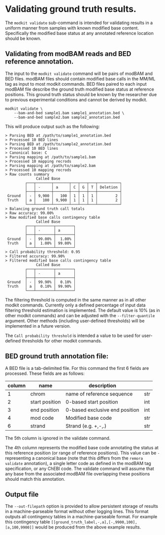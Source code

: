 # Validating ground truth results.

The `modkit validate` sub-command is intended for validating results in a uniform manner from samples with known modified base content. Specifically the modified base status at any annotated reference location should be known.

## Validating from modBAM reads and BED reference annotation.

The input to the `modkit validate` command will be pairs of modBAM and BED files.
modBAM files should contain modified base calls in the MM/ML tag as input to most modkit commands.
BED files paired to each input modBAM file describe the ground truth modified base status at reference positions.
This ground truth status should be known by the researcher due to previous experimental conditions and cannot be derived by modkit.

```
modkit validate \
    --bam-and-bed sample1.bam sample1_annotation.bed \
    --bam-and-bed sample2.bam sample2_annotation.bed
```

This will produce output such as the following:

```text
> Parsing BED at /path/to/sample1_annotation.bed
> Processed 10 BED lines
> Parsing BED at /path/to/sample2_annotation.bed
> Processed 10 BED lines
> Canonical base: C
> Parsing mapping at /path/to/sample1.bam
> Processed 10 mapping recrods
> Parsing mapping at /path/to/sample2.bam
> Processed 10 mapping recrods
> Raw counts summary
              Called Base
         ┌───┬───────┬───────┬───┬───┬───┬──────────┐
         │   │ -     │ a     │ C │ G │ T │ Deletion │
         ├───┼───────┼───────┼───┼───┼───┼──────────┤
 Ground  │ - │ 9,900 │   100 │ 1 │ 1 │ 1 │        2 │
 Truth   │ a │   100 │ 9,900 │ 1 │ 1 │ 1 │        2 │
         └───┴───────┴───────┴───┴───┴───┴──────────┘
> Balancing ground truth call totals
> Raw accuracy: 99.00%
> Raw modified base calls contingency table
              Called Base
         ┌───┬────────┬────────┐
         │   │ -      │ a      │
         ├───┼────────┼────────┤
 Ground  │ - │ 99.00% │  1.00% │
 Truth   │ a │  1.00% │ 99.00% │
         └───┴────────┴────────┘
> Call probability threshold: 0.95
> Filtered accuracy: 99.90%
> Filtered modified base calls contingency table
              Called Base
         ┌───┬────────┬────────┐
         │   │ -      │ a      │
         ├───┼────────┼────────┤
 Ground  │ - │ 99.90% │  0.10% │
 Truth   │ a │  0.10% │ 99.90% │
         └───┴────────┴────────┘
```

The filtering threshold is computed in the same manner as in all other modkit commands.
Currently only a defined percentage of input data filtering threshold estimation is implemented.
The default value is 10% (as in other modkit commands) and can be adjusted with the `--filter-quantile` argument.
Other methods (including user-defined thresholds) will be implemented in a future version.

The `Call probability threshold` is intended a value to be used for user-defined thresholds for other modkit commands.

## BED ground truth annotation file:

A BED file is a tab-delimited file.
For this command the first 6 fields are processed.
These fields are as follows:

| column | name           | description                    |     |
|--------|----------------|--------------------------------|-----|
| 1      | chrom          | name of reference sequence     | str |
| 2      | start position | 0-based start position         | int |
| 3      | end position   | 0-based exclusive end position | int |
| 4      | mod code       | Modified base code             | str |
| 6      | strand         | Strand (e.g. +,-,.)            | str |

The 5th column is ignored in the validate command.

The 4th column represents the modified base code annotating the status at this reference position (or range of reference positions).
This value can be `-` representing a canonical base (note that this differs from the `remora validate` annotation), a single letter code as defined in the modBAM tag specification, or any ChEBI code.
The validate command will assume that any base from the associated modBAM file overlapping these positions should match this annotation.

## Output file

The `--out-filepath` option is provided to allow persistent storage of results in a machine-parseable format without other logging lines.
This format outputs all contingency tables in a machine-parseable format.
For example this contingency table `[[ground_truth_label,-,a],[-,9900,100],[a,100,9900]]` would be produced from the above example results.
